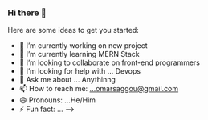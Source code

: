 ### Hi there 👋 

Here are some ideas to get you started:

- 🔭 I’m currently working on new project
- 🌱 I’m currently learning MERN Stack
- 👯 I’m looking to collaborate on front-end programmers
- 🤔 I’m looking for help with ... Devops
- 💬 Ask me about ... Anythinng
- 📫 How to reach me: ...omarsaggou@gmail.com
- 😄 Pronouns: ...He/Him 
- ⚡ Fun fact: ...
-->

